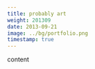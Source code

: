 ```yaml
---
title: probably art
weight: 201309
date: 2013-09-21
image: ../bg/portfolio.png
timestamp: true
---
```


content
